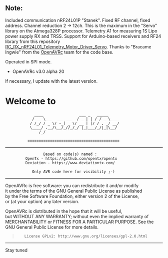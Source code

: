 ## Note:
Included communication nRF24L01P "Stanek". Fixed RF channel, fixed address. 
Channel reduction 2 -> 12ch. This is the maximum in the "Servo" library on the Atmega328P processor. 
Telemetry A1 for measuring 1S Lipo power supply RX and TRSS. 
Support for Arduino-based receivers and RF24 library from this repository [RC_RX_nRF24L01_Telemetry_Motor_Driver_Servo](https://github.com/stanekTM/RC_RX_nRF24L01_Telemetry_Motor_Driver_Servo). 
Thanks to "Bracame Ingwie" from the [OpenAVRc](https://github.com/Ingwie/OpenAVRc_Dev) team for the code base.

Operated in SPI mode.
* OpenAVRc v3.0 alpha 20

If necessary, I update with the latest version.
#
**Welcome to**
=========
                 ____                ___ _   _____                      
                / __ \___  ___ ___  / _ | | / / _ \____                 
               / /_/ / _ \/ -_) _ \/ __ | |/ / , _/ __/                 
               \____/ .__/\__/_//_/_/ |_|___/_/|_|\__/                  
                   /_/                                                  
              
              =========================================
----------
                     Based on code(s) named :                       
             OpenTx - https://github.com/opentx/opentx                  
             Deviation - https://www.deviationtx.com/                   
                                                                        
                Only AVR code here for visibility ;-)                   
----------
   OpenAVRc is free software: you can redistribute it and/or modify    
   it under the terms of the GNU General Public License as published    
   by the Free Software Foundation, either version 2 of the License,   
   or (at your option) any later version.


   OpenAVRc is distributed in the hope that it will be useful,         
   but WITHOUT ANY WARRANTY; without even the implied warranty of       
   MERCHANTABILITY or FITNESS FOR A PARTICULAR PURPOSE.  See the        
   GNU General Public License for more details.                         
                                                                        
>        License GPLv2: http://www.gnu.org/licenses/gpl-2.0.html          

----------

   Stay tuned

